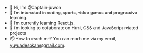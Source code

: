 - 👋 Hi, I’m @Captain-juwon
- 👀 I’m interested in coding, sports, video games and progressive learning.
- 🌱 I’m currently learning React.js.
- 💞️ I’m looking to collaborate on Html, CSS  and JavaScript related projects
- 📫 How to reach me? You can reach me via my email, yuyuadesokan@gmail.com.

<!---
Captain-juwon/Captain-juwon is a ✨ special ✨ repository because its `README.md` (this file) appears on your GitHub profile.
You can click the Preview link to take a look at your changes.
--->
